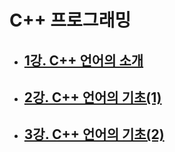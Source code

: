 # C++ 프로그래밍

- ## [1강. C++ 언어의 소개](./chapter1.md)

- ## [2강. C++ 언어의 기초(1)](./chapter2.md)

- ## [3강. C++ 언어의 기초(2)](./chapter3.md)